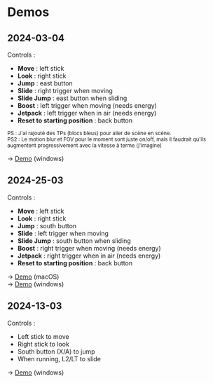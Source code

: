 # Demos

## 2024-03-04
Controls :
- **Move** : left stick
- **Look** : right stick
- **Jump** : east button
- **Slide** : right trigger when moving
- **Slide Jump** : east button when sliding
- **Boost** : left trigger when moving (needs energy)
- **Jetpack** : left trigger when in air (needs energy)
- **Reset to starting position** : back button

<small>
PS : J'ai rajouté des TPs (blocs bleus) pour aller de scène en scène.<br>
PS2 : Le motion blur et FOV pour le moment sont juste on/off, mais il faudrait qu'ils augmentent progressivement avec la vitesse à terme (j'imagine)
</small>

→ [Demo]() (windows)

## 2024-25-03
Controls :
- **Move** : left stick
- **Look** : right stick
- **Jump** : south button
- **Slide** : left trigger when moving
- **Slide Jump** : south button when sliding
- **Boost** : right trigger when moving (needs energy)
- **Jetpack** : right trigger when in air (needs energy)
- **Reset to starting position** : back button

→ [Demo](./2024-25-03-demo-mouvements-macOS.zip) (macOS)<br>
→ [Demo](./2024-25-03-demo-mouvements-winOS.zip) (windows)

## 2024-13-03
Controls :
- Left stick to move
- Right stick to look
- South button (X/A) to jump
- When running, L2/LT to slide

→ [Demo](./2024-13-03-demo-mouvements.zip) (windows)